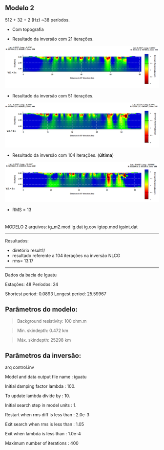 ## Modelo 2
512 + 32 + 2 (Hz)
~38 períodos.
* Com topografia

* Resultado da inversão com 21 iterações. 

<img src='https://github.com/arturbenevides/MSc_Geophysics/blob/master/ModEM/m2_21it.png' width=900>

* Resultado da inversão com  51 iterações.

<img src='https://github.com/arturbenevides/MSc_Geophysics/blob/master/ModEM/m2_51it.png' width=900>

* Resultado da inversão com  104 iterações. (**última**)
<img src='https://github.com/arturbenevides/MSc_Geophysics/blob/master/ModEM/mod2_104it.bmp' width=900>

* RMS = 13



#
MODELO 2
arquivos:
ig_m2.mod
ig.dat
ig.cov
igtop.mod
igsint.dat

__________________________________________________
Resultados: 
* diretório result1/
* resultado referente a 104 iterações na inversão NLCG
* rms=  13.17
__________________________________________________
Dados da bacia de Iguatu

Estações: 48
Períodos: 24

Shortest period: 0.0893
Longest period: 25.59967

## Parâmetros do modelo:

> Background resistivity: 100 ohm.m

> Min. skindepth: 0.472 km

> Máx. skindepth: 25298 km

## Parâmetros da inversão:

arq control.inv

Model and data output file name    : iguatu

Initial damping factor lambda      : 100.

To update lambda divide by         : 10.

Initial search step in model units : 1.

Restart when rms diff is less than : 2.0e-3

Exit search when rms is less than  : 1.05

Exit when lambda is less than      : 1.0e-4

Maximum number of iterations       : 400
